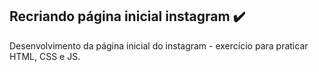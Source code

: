 ## Recriando página inicial instagram ✔️

Desenvolvimento da página inicial do instagram - exercício para praticar HTML, CSS e JS.
